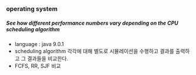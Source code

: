 ### operating system
##### See how different performance numbers vary depending on the CPU scheduling algorithm

* language : java 9.0.1
* scheduling algorithm 각각에 대해 별도로 시뮬레이션을 수행하고 결과를 출력하고 그 결과들을 비교한다.
* FCFS, RR, SJF 비교
